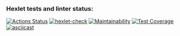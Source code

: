 ### Hexlet tests and linter status:
[![Actions Status](https://github.com/Unshock/python-project-lvl3/workflows/hexlet-check/badge.svg)](https://github.com/Unshock/python-project-lvl3/actions)
[![hexlet-check](https://github.com/Unshock/python-project-lvl3/actions/workflows/tests-and-linter-check.yml/badge.svg)](https://github.com/Unshock/python-project-lvl3/actions/workflows/tests-and-linter-check.yml)
[![Maintainability](https://api.codeclimate.com/v1/badges/7a23aae7f3a889a03cb0/maintainability)](https://codeclimate.com/github/Unshock/python-project-lvl3/maintainability)
[![Test Coverage](https://api.codeclimate.com/v1/badges/7a23aae7f3a889a03cb0/test_coverage)](https://codeclimate.com/github/Unshock/python-project-lvl3/test_coverage)
[![asciicast](https://asciinema.org/a/ZypI9joy1v6Xgj0CgfhhKVuhg.svg)](https://asciinema.org/a/ZypI9joy1v6Xgj0CgfhhKVuhg)